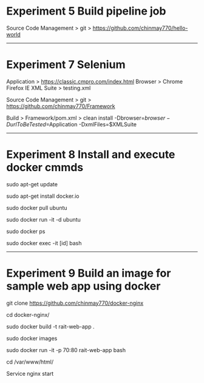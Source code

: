 # Experiment 5 Build pipeline job

Source Code Management > git > https://github.com/chinmay770/hello-world


------------------------------------------------------------------


# Experiment 7 Selenium

Application > https://classic.cmpro.com/index.html
Browser > Chrome Firefox IE
XML Suite > testing.xml

Source Code Management > git > https://github.com/chinmay770/Framework

Build > Framework/pom.xml > clean install -Dbrowser=$browser -DurlToBeTested=$Application -DxmlFiles=$XMLSuite


------------------------------------------------------------------


# Experiment 8  Install and execute docker cmmds

sudo apt-get update

sudo apt-get install docker.io

sudo docker pull ubuntu

sudo docker run -it -d ubuntu

sudo docker ps

sudo docker exec -it [id] bash


------------------------------------------------------------------


# Experiment 9  Build an image for sample web app using docker

git clone https://github.com/chinmay770/docker-nginx 

cd docker-nginx/

sudo docker build -t rait-web-app .

sudo docker images

sudo docker run -it -p 70:80 rait-web-app bash 

cd /var/www/html/

Service nginx start
